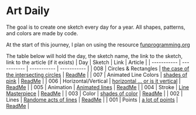 # Art Daily
The goal is to create one sketch every day for a year. All shapes, patterns, and colors are made by code. 

At the start of this journey, I plan on using the resource [funprogramming.org ](https://funprogramming.org/)

The table below will hold the day, the sketch name, the link to the sketch, link to the article (if it exists)
| Day      | Sketch | Link      | Article |
| ----------- | ----------- | ----------- | ----------- |
| 008      | Circles & Rectangles       | [the case of the intersecting circles](https://athoug.github.io/art-daily/art/day-008/index.html)      |    [ReadMe](https://github.com/athoug/art-daily/tree/main/art/day-008)    |
| 007      | Animated Line Colors       | [shades of pink](https://athoug.github.io/art-daily/art/day-007/index.html)      |    [ReadMe](https://github.com/athoug/art-daily/tree/main/art/day-007)    |
| 006      | Horizontal/Vertical       | [horizontal ... or is it vertical](https://athoug.github.io/art-daily/art/day-006/index.html)      |    [ReadMe](https://github.com/athoug/art-daily/tree/main/art/day-006)    |
| 005      | Animation       | [Animated lines](https://athoug.github.io/art-daily/art/day-005/index.html)      |    [ReadMe](https://github.com/athoug/art-daily/tree/main/art/day-005)    |
| 004      | Stroke       | [Line Masterpiece](https://athoug.github.io/art-daily/art/day-004/index-5.html)      |    [ReadMe](https://github.com/athoug/art-daily/tree/main/art/day-004)    |
| 003      | Color       | [shades of color](https://athoug.github.io/art-daily/art/day-003/)      |    [ReadMe](https://github.com/athoug/art-daily/tree/main/art/day-003)    |
| 002      | Lines      | [Randome acts of lines](https://athoug.github.io/art-daily/art/day-002/index-3.html)       |   [ReadMe](https://github.com/athoug/art-daily/tree/main/art/day-002)     |
| 001      | Points       | [a lot of points](https://athoug.github.io/art-daily/art/day-001/)     |    [ReadMe](https://github.com/athoug/art-daily/tree/main/art/day-001)    |
